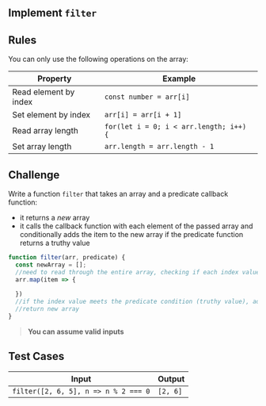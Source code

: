 Implement `filter`
---

## Rules

You can only use the following operations on the array:

Property | Example
---|---
Read element by index | `const number = arr[i]`
Set element by index | `arr[i] = arr[i + 1]`
Read array length | `for(let i = 0; i < arr.length; i++) {`
Set array length | `arr.length = arr.length - 1`

## Challenge

Write a function `filter` that takes an array and a predicate callback function:
- it returns a _new_ array
- it calls the callback function with each element of the passed array and conditionally adds the item to the new array if the predicate function returns a truthy value

```js
function filter(arr, predicate) {
  const newArray = [];
  //need to read through the entire array, checking if each index value meets the condition of the predicate function
  arr.map(item => {
    
  })
  //if the index value meets the predicate condition (truthy value), add it to the new array
  //return new array
}
```

> **You can assume valid inputs**

## Test Cases

Input | Output
---|---
`filter([2, 6, 5], n => n % 2 === 0` | `[2, 6]`